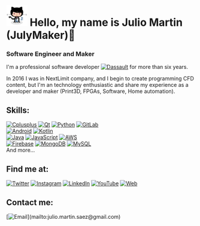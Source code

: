 # <a href="https://julymaker.github.io"><img src="https://raw.githubusercontent.com/JulyMaker/JulyMaker/main/julyM.png" width="56" height="56" /></a> Hello, my name is Julio Martin (JulyMaker)👋

### Software Engineer and Maker



I'm a professional software developer [![Dassault](https://img.shields.io/badge/Dassault-systèmes-005386?style=flat&logo=Dassault-systèmes&logoColor=white&labelColor=101010)]() for more than six years.

In 2016 I was in NextLimit company, and I begin to create programming CFD content, but I'm an technology enthusiastic and share my experience as a developer and maker (Print3D, FPGAs, Software, Home automation).

## Skills:

[![Cplusplus](https://img.shields.io/badge/C++-00599C?style=for-the-badge&logo=c%2B%2B&logoColor=white&labelColor=101010)]()
[![Qt](https://img.shields.io/badge/Qt-41CD52?style=for-the-badge&logo=Qt&logoColor=white&labelColor=101010)]()
[![Python](https://img.shields.io/badge/Python-3776AB?style=for-the-badge&logo=Python&logoColor=white&labelColor=101010)]()
[![GitLab](https://img.shields.io/badge/GitLab-FCA121?style=for-the-badge&logo=GitLab&logoColor=white&labelColor=101010)]()
</br>
[![Android](https://img.shields.io/badge/Android-3DDC84?style=for-the-badge&logo=android&logoColor=white&labelColor=101010)]()
[![Kotlin](https://img.shields.io/badge/Kotlin-0095D5?style=for-the-badge&logo=kotlin&logoColor=white&labelColor=101010)]()
</br>
[![Java](https://img.shields.io/badge/Java-007396?style=for-the-badge&logo=java&logoColor=white&labelColor=101010)]()
[![JavaScript](https://img.shields.io/badge/JavaScript-F7DF1E?style=for-the-badge&logo=javascript&logoColor=white&labelColor=101010)]()
[![AWS](https://img.shields.io/badge/AWS-232F3E?style=for-the-badge&logo=amazon-aws&logoColor=white&labelColor=101010)]()
</br>
[![Firebase](https://img.shields.io/badge/Firebase-FFCA28?style=for-the-badge&logo=firebase&logoColor=white&labelColor=101010)]()
[![MongoDB](https://img.shields.io/badge/MongoDB-47A248?style=for-the-badge&logo=mongodb&logoColor=white&labelColor=101010)]()
[![MySQL](https://img.shields.io/badge/MySQL-4479A1?style=for-the-badge&logo=mysql&logoColor=white&labelColor=101010)]()
</br>
And more...

## Find me at:
[![Twitter](https://img.shields.io/badge/@JulioMartinSaez-1DA1F2?style=social&logo=Twitter&logoColor=blue&labelColor=101010)](https://twitter.com/JulioMartinSaez)
[![Instagram](https://img.shields.io/badge/@j.u.l.ymaker-E4405F?style=social&logo=instagram&logoColor=pink&labelColor=101010)](https://instagram.com/j.u.l.y.maker)
[![LinkedIn](https://img.shields.io/badge/juliomartinsaez-0077B5?style=social&logo=linkedin&logoColor=blue&labelColor=101010)](https://www.linkedin.com/in/julio-martin-saez)
[![YouTube](https://img.shields.io/badge/JulioMartinSaez-FF0000?style=social&logo=youtube&logoColor=red&labelColor=101010)](https://www.youtube.com/channel/UCeO27uemzX5y39FEk7XvEEQ)
[![Web](https://img.shields.io/badge/julymaker.github.io-14a1f0?style=social&logo=dev.to&logoColor=black&labelColor=101010)](https://julymaker.github.io)

## Contact me:
[![Email](https://img.shields.io/badge/juliomartinsaez@gmail.com-my_personal_email_(slow_response)-D14836?style=flat&logo=gmail&logoColor=white&labelColor=101010)](mailto:julio.martin.saez@gmail.com)

<!--
[![MyPublicInbox](https://img.shields.io/badge/MyPublicInbox-MESSAGE+COFFEE_(FAST_RESPONSE)_Thank_you!-orange?style=flat&logo=buy-me-a-coffee&logoColor=white&labelColor=101010)](https://mypublicinbox.com/julymaker)
</br>
</br>

-->

 

<!--
**JulyMaker/JulyMaker** is a ✨ _special_ ✨ repository because its `README.md` (this file) appears on your GitHub profile.

Here are some ideas to get you started:

- 🔭 I’m currently working on ...
- 🌱 I’m currently learning ...
- 👯 I’m looking to collaborate on ...
- 🤔 I’m looking for help with ...
- 💬 Ask me about ...
- 📫 How to reach me: ...
- 😄 Pronouns: ...
- ⚡ Fun fact: ...
-->
